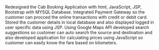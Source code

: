 Redesigned the Cab Booking Application with html, JavaScript, JSP, Bootstrap with MYSQL Database. Integrated Payment Gateway so the customer can procced the online transactions with credit or debit card. Stored the customer details in local database and also displayed logged in user specific data using JSP. Using Google Maps API developed search suggestions so customer can auto search the source and destination and also developed application for calculating prices using JavaScript so customer can easily know the fare based on kilometers.
